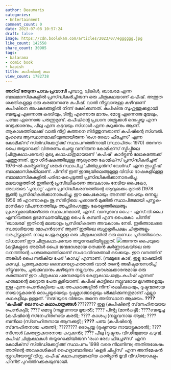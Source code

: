 ```yaml
---
author: Beaumaris
categories:
- Entertainment
comment_count: 0
date: 2023-07-08 10:57:24
draft: false
image: https://cdn.boolokam.com/articles/2023/07/egggggg.jpg
like_count: 142558
share_count: 30905
tags:
- balarama
- comic book
- kapish
title: കപീഷിന്റെ കഥ
view_count: 1782738
---
```


**അറിവ് തേടുന്ന പാവം പ്രവാസി** പൂമ്പാറ്റ, ട്വിങ്കിൾ, ബാലരമ എന്ന ബാലമാസികകളിൽ പ്രസിദ്ധികരിച്ചിരുന്ന ഒരു ചിത്രകഥയാണ് കപീഷ്. അത്ഭുത ശക്തികളുള്ള ഒരു കുരങ്ങനാണു കപീഷ്. വാൽ നീട്ടുവാനുള്ള കഴിവാണ്‌ കപീഷിനെ അപകടങ്ങളിൽ നിന്ന് രക്ഷിക്കുന്നത്. കപീഷിനു സുഹൃത്തുക്കളായി ബബൂച്ച എന്നൊരു കരടിയും, ടിന്റു എന്നൊരു മാനും, മോട്ടു എന്നൊരു മുയലും, പഞ്ചാ എന്നൊരു പരുന്തുമുണ്ട്. കപീഷിന്റെ പ്രധാന ശത്രുക്കൾ ദൊപ്പയ്യ എന്ന വേട്ടക്കാരനും, പീലു എന്ന കടുവയും സിഗാൾ എന്ന കുറുക്കനും ആണ്. ആകാശത്തിലേക്ക് വാൽ നീട്ടി കുത്തനെ നിർത്തുന്നതാണ് കപീഷിന്റെ സിഗ്നൽ. [](https://cdn.boolokam.com/articles/2023/07/egeggg.jpg)മുംബൈ ആസ്ഥാനമാക്കിയുണ്ടായിരുന്ന 'രംഗ രേഖാ ഫീച്ചേസ്' എന്ന കോമിക്‌സ് സിൻഡിക്കേറ്റിങ്ങ് സ്ഥാപനത്തിനായി (സ്ഥാപിതം: 1970) അനന്ത പൈ തയ്യാറാക്കി വിതരണം ചെയ്തു വന്നിരുന്ന കോമിക്‌സ് സ്ട്രിപ്പിലെ (ചിത്രകഥാപരമ്പര) മുഖ്യ കഥാപാത്രമായാണ് 'കപീഷ്' കാർട്ടൂൺ ലോകത്തേക്ക്‌ എത്തുന്നത്. ഈ ശീർഷകത്തിലുള്ള ആദ്യത്തെ കോമിക്‌സ് പ്രസിദ്ധീകരിച്ചത് 1976-ൽ കാർട്ടൂണിസ്റ്റ് ശങ്കർ സ്ഥാപിച്ച 'ചിൽഡ്രൻസ് വേൾഡ്' എന്ന ഇംഗ്ലീഷ് ബാലമാസികയിലാണ്. പിന്നീട് ഇത് ഇന്ത്യയിലെങ്ങുമുള്ള വിവിധ ഭാഷകളിലുള്ള ബാലമാസികകളിൽ പരിഭാഷപ്പെടുത്തി പ്രസിദ്ധീകരിക്കാനാരംഭിച്ചു. മലയാളത്തിൽ ഇതിന്റെ പ്രസിദ്ധീകരണ അവകാശം നേടിയ പൈകോ, അവരുടെ 'പൂമ്പാറ്റ' എന്ന പ്രസിദ്ധീകരണത്തിന്റെ ആദ്യലക്കം മുതൽ (1978 ജൂൺ) പ്രസിദ്ധീകരിക്കാനാരംഭിച്ചു. ഈ പൈകോയും അനന്ത്‌ പൈയും ഒന്നല്ല. 1956 ൽ എറണാകുളം ജൂ സ്‌ട്രീറ്റിലെ പൂക്കാരൻ മുക്കിൽ സ്ഥാപിതമായി പുസ്തക-മാസികാ വിപണനത്തിലും അച്ചടിരംഗത്തും കേരളത്തിലെങ്ങും പ്രശസ്തമായിക്കഴിഞ്ഞ സ്ഥാപനമാൺ, എസ്. വാസുദവേ പൈ - എസ്.വി.പൈ എന്നിവരുടെ ഉടമസ്ഥതയിലുള്ള പൈ & കമ്പനി എന്ന പൈകോ. പിന്നീട് 'ബാലരമ' ഇതിന്റെ മലയാളം പ്രസിദ്ധീകരണ അവകാശം നേടി. ഇരിങ്ങാലക്കുട സ്വദേശിയായ മോഹൻദാസ് ആണ് ഇതിലെ ബഹുഭൂരിപക്ഷം ചിത്രങ്ങളും വരച്ചിട്ടുള്ളത്. നാലു പേജുകളുള്ള ഒരു ചിത്രകഥയിൽ ഒരു ഖണ്ഡം പൂർത്തിയാകും വിധമാണ് ഈ ചിത്രകഥാപരമ്പര തയ്യാറാക്കിയിട്ടുള്ളത്. [![](https://cdn.boolokam.com/articles/2023/07/egggggg.jpg)](https://cdn.boolokam.com/articles/2023/07/egggggg.jpg)അനന്ത പൈയുടെ (കുട്ടികളുടെ അങ്കിൾ പൈ) ജന്മദേശമായ തെക്കൻ കർണ്ണാടകയിലെ ഒരു വനത്തിന്റെ പശ്ചാതലത്തിലാണ് സംഭവവിവരങ്ങൾ ഒക്കെയും. ഈ വനത്തിന് അങ്കിൾ പൈ നൽകിയ പേര് 'കാഡു' എന്നാണ്. (നമ്മുടെ കാട്‌, തുളു ഭാഷയിൽ കാഡു). പ്രത്യേകമായ ദൈവാനുഗ്രഹത്താൽ വാൽ തന്റെ അഭീഷ്ടമനുസരിച്ച് നീട്ടുവാനും, ചുരുക്കുവാനും കഴിയുന്ന നല്ലവനും ,കൗശലക്കാരനുമായ ഒരു കുരങ്ങാണ് ഈ ചിത്രകഥാ പരമ്പരയുടെ കേന്ദ്രകഥാപാത്രം.കപീഷ്‌ എന്നത്‌ ഹനുമാന്റെ മറ്റൊരു പേരു കൂടിയാണ്‌. കപീഷ് കാട്ടിലെ നല്ലവരായ മൃഗങ്ങളെയും ഇള എന്ന പെൺകുട്ടിയെ പല അപകടങ്ങളിൽ നിന്ന് രക്ഷിക്കുകയും, ദുഷ്ടന്മാരായ നായാട്ടുകാരൻ ദൊപ്പയ്യയെയും ദുഷ്ടമൃഗങ്ങളെയും ശിക്ഷിക്കുന്നതുമാണ് എല്ലാ കഥകളിലും ഉള്ളത്. 'നന്മ'യുടെ വിജയം തന്നെ അടിസ്ഥാന ആശയം. **???? 'കപീഷി' ലെ സഹ കഥാപാത്രങ്ങൾ** ???????? ഇള (കപീഷിന്റെ സ്‌നേഹിതയായ പെൺകുട്ടി); ???? മൊട്ടു (നല്ലവനായ മുയൽ); ???? പിന്റു (മാൻകുട്ടി); ????ബബൂച്ച (കപീഷിന്റെ സ്‌നേഹിതനായ കരടി); ???? കാശപു (നല്ലവനായ ആമ); ???? ബന്ദീലാ (സ്‌നേഹിതനായ ആനക്കുട്ടി); **????** പഞ്ച (കപീഷിന്റെ സ്‌നേഹിതനായ പരുന്ത്); ???????? ദൊപ്പയ്യ (ദുഷ്ടനായ നായാട്ടുകാരൻ); ???? സിഗാൾ (കുതന്ത്രക്കാരനായ കുറുക്കൻ); ???? പീലു (ദുഷ്ടനും വിഢിയുമായ കടുവ). കപീഷ് ചിത്രകഥകൾ തയ്യാറാക്കിയിരുന്ന 'രംഗ രേഖ ഫീച്ചേഴ്‌സ്' എന്ന കോമിക്‌സ് സിൻഡിക്കേറ്റിങ്ങ് സ്ഥാപനം 1998 വരെ നിലനിന്നു; അതിനുശേഷം അതിന്റെ അവകാശികൾ ഹൈദ്രാബാദിലെ 'കളർ ചിപ്പ്‌സ്' എന്ന അനിമേഷൻ സ്റ്റുഡിയോയ്ക്ക് വിറ്റു. കപീഷ് കഥാപാത്രമാക്കിയ കാർട്ടൂൺ മൂവി വീഡിയോകളും പിന്നീട്‌ പുറത്തിറക്കുകയുണ്ടായി.